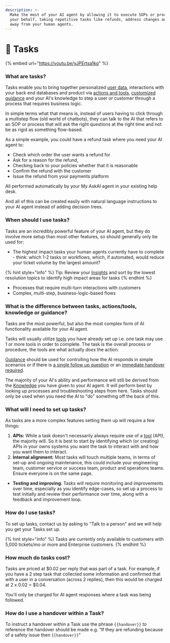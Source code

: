 ```yaml
---
description: >-
  Make the most of your AI agent by allowing it to execute SOPs or processes on
  your behalf, taking repetitive tasks like refunds, address changes and more
  away from your human agents.
---
```


# 👷 Tasks

{% embed url="https://youtu.be/yJPErtsa1kg" %}

### What are tasks?

Tasks enable you to bring together personalized [user data](../user-data-api/), interactions with your back end databases and product via [actions and tools](../ai-actions-tools.md), [customized guidance](../improve/guidance.md) and your AI's knowledge to step a user or customer through a process that requires business logic.

In simple terms what that means is, instead of users having to click through a multistep flow (old world of chatbots), they can talk to the AI that refers to an SOP or process that will ask the right questions at the right time and not be as rigid as something flow-based.

As a simple example, you could have a refund task where you need your AI agent to:

* Check which order the user wants a refund for
* Ask for a reason for the refund,&#x20;
* Checking back to your policies whether that it is reasonable
* Confirm the refund with the customer&#x20;
* Issue the refund from your payments platform

All performed automatically by your My AskAI agent in your existing help desk.

And all of this can be created easily with natural language instructions to your AI agent instead of adding decision trees.

### When should I use tasks?

Tasks are an incredibly powerful feature of your AI agent, but they do involve more setup than most other features, so should generally only be used for:

* The highest impact tasks your human agents currently have to complete - think: which 1-2 tasks or workflows, which, if automated, would reduce your ticket volume by the largest amount?

{% hint style="info" %}
Tip: Review your [Insights](../insights/) and sort by the lowest resolution topics to identify high impact areas for tasks
{% endhint %}

* Processes that require multi-turn interactions with customers&#x20;
* Complex, multi-step, business-logic-based flows&#x20;

### What is the difference between tasks, actions/tools, knowledge or guidance?

Tasks are the most powerful, but also the most complex form of AI functionality available for your AI agent.

Tasks will usually utilize [tools](../ai-actions-tools.md) you have already set up i.e. one task may use 1 or more tools in order to complete. The task is the overall process or procedure, the tools are what actually _does_ the action.

[Guidance](../improve/guidance.md) should be used for controlling how the AI responds in simple scenarios or if there is [a single follow up question](../improve/guidance.md#context-and-clarification) or an [immediate handover required](../improve/guidance.md#handover-and-escalation).&#x20;

The majority of your AI's ability and performance will still be derived from the [Knowledge](../connections/) you have given to your AI agent. It will perform best by looking up processes and troubleshooting steps from here. Tasks should only be used when you need the AI to "do" something off the back of this.

### What will I need to set up tasks?

As tasks are a more complex features setting them up will require a few things:

1. **APIs:** While a task doesn't necessarily always require use of a [tool](../ai-actions-tools.md) (API), the majority will. So it is best to start by identifying which (or creating) APIs in your owns systems you want the task to interact with and how you want them to interact.
2. **Internal alignment:** Most tasks will touch multiple teams, in terms of set-up and ongoing maintenance, this could include your engineering team, customer service or success team, product and operations teams. Ensure everyone is on the same page.

* **Testing and improving**: Tasks will require monitoring and improvements over time, especially as you identify edge-cases, so set up a process to test initially and review their performance over time, along with a feedback and improvement loop.

### How do I use tasks?

To set up tasks, contact us by asking to "Talk to a person" and we will help you get your Tasks set up.

{% hint style="info" %}
Tasks are currently only available to customers with 5,000 tickets/mo or more and Enterprise customers.
{% endhint %}

### How much do tasks cost?

Tasks are priced at $0.02 per reply that was part of a task. For example, if you have a 2 step task that collected some information and confirmed that with a user in a conversation (across 2 replies), then this would be charged at 2 x 0.02 = $0.04.

You'll only be charged for AI agent responses where a task was being followed.

### How do I use a handover within a Task?

To instruct a handover within a Task use the phrase `{{handover}}` to reference the handover should be made e.g. “If they are refunding because of a safety issue then `{{handover}}`”
